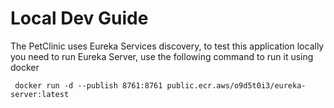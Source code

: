 # Local Dev Guide

The PetClinic uses Eureka Services discovery, to test this application locally you need to run Eureka Server, use the following command to run it using docker

```
 docker run -d --publish 8761:8761 public.ecr.aws/o9d5t0i3/eureka-server:latest
```
